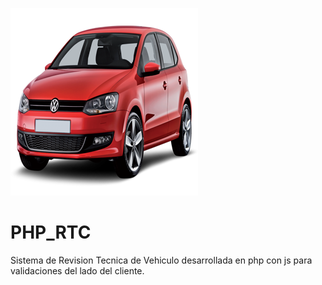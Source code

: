 ![Image of Yaktocat](https://github.com/cluco91/PHP_RTC/blob/master/auto.png)

# PHP_RTC

Sistema de Revision Tecnica de Vehiculo desarrollada en php con js para validaciones del lado del cliente.
